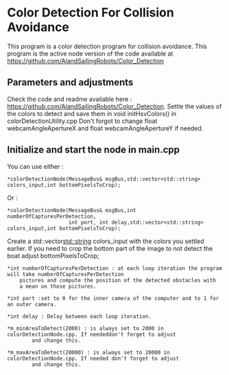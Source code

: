 # Color Detection For Collision Avoidance

This program is a color detection program for collision avoidance.
This program is the active node version of the code available at https://github.com/AlandSailingRobots/Color_Detection 

## Parameters and adjustments

Check the code and readme available here : https://github.com/AlandSailingRobots/Color_Detection.
Settle the values of the colors to detect and save them in void initHsvColors() in colorDetectionUtility.cpp
Don't forgot to change float webcamAngleApertureX and float webcamAngleApertureY if needed.

## Initialize and start the node in main.cpp

You can use either :

	*colorDetectionNode(MessageBus& msgBus,std::vector<std::string> colors_input,int bottomPixelsToCrop);
 
Or :

	*colorDetectionNode(MessageBus& msgBus,int numberOfCapturesPerDetection,
                        int port, int delay,std::vector<std::string> colors_input,int bottomPixelsToCrop);

Create a std::vector<std::string> colors_input with the colors you settled earlier.
If you need to crop the bottom part of the image to not detect the boat adjust bottomPixelsToCrop;

	*int numberOfCapturesPerDetection : at each loop iteration the program will take numberOfCapturesPerDetection
		pictures and compute the position of the detected obstacles with
        a mean on those pictures.
        
	*int port :set to 0 for the inner camera of the computer and to 1 for an outer camera.
	
	*int delay : Delay between each loop iteration.
	
	*m_minAreaToDetect(2000) : is always set to 2000 in colorDetectionNode.cpp. If neededdon't forget to adjust 
			and change this.
	
	*m_maxAreaToDetect(20000) : is always set to 20000 in colorDetectionNode.cpp. If needed don't forget to adjust
			and change this.
 
